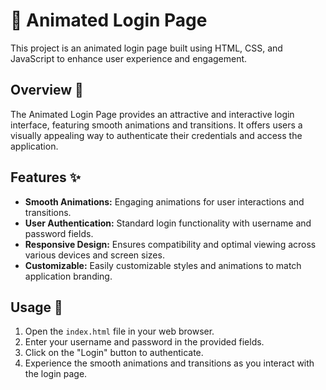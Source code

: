 # 🌟 Animated Login Page

This project is an animated login page built using HTML, CSS, and JavaScript to enhance user experience and engagement.

## Overview 🚀

The Animated Login Page provides an attractive and interactive login interface, featuring smooth animations and transitions. It offers users a visually appealing way to authenticate their credentials and access the application.

## Features ✨

- **Smooth Animations:** Engaging animations for user interactions and transitions.
- **User Authentication:** Standard login functionality with username and password fields.
- **Responsive Design:** Ensures compatibility and optimal viewing across various devices and screen sizes.
- **Customizable:** Easily customizable styles and animations to match application branding.

## Usage 🔧

1. Open the `index.html` file in your web browser.
2. Enter your username and password in the provided fields.
3. Click on the "Login" button to authenticate.
4. Experience the smooth animations and transitions as you interact with the login page.
